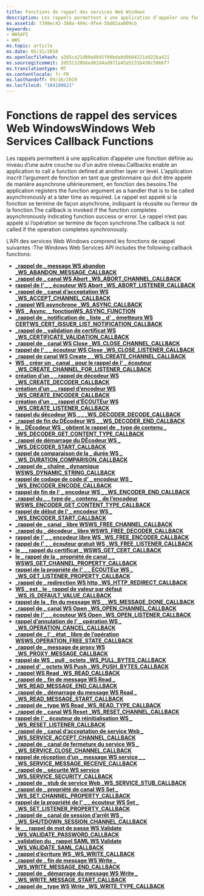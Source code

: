 ```yaml
---
title: Fonctions de rappel des services Web Windows
description: Les rappels permettent à une application d’appeler une fonction définie au niveau d’une autre couche ou d’un autre niveau.
ms.assetid: 7398ec42-388a-494c-9fe4-5bd62aa009cb
keywords:
- WWSAPI
- WWS
ms.topic: article
ms.date: 05/31/2018
ms.openlocfilehash: a385ca21d00e8845f89bda0d9b04221a922ba421
ms.sourcegitcommit: 2d531328b6ed82d4ad971a45a5131b430c5866f7
ms.translationtype: MT
ms.contentlocale: fr-FR
ms.lasthandoff: 09/16/2019
ms.locfileid: "104100621"
---
```

# <a name="windows-web-services-callback-functions"></a><span data-ttu-id="12861-105">Fonctions de rappel des services Web Windows</span><span class="sxs-lookup"><span data-stu-id="12861-105">Windows Web Services Callback Functions</span></span>

<span data-ttu-id="12861-106">Les rappels permettent à une application d’appeler une fonction définie au niveau d’une autre couche ou d’un autre niveau.</span><span class="sxs-lookup"><span data-stu-id="12861-106">Callbacks enable an application to call a function defined at another layer or level.</span></span> <span data-ttu-id="12861-107">L’application inscrit l’argument de fonction en tant que gestionnaire qui doit être appelé de manière asynchrone ultérieurement, en fonction des besoins.</span><span class="sxs-lookup"><span data-stu-id="12861-107">The application registers the function argument as a handler that is to be called asynchronously at a later time as required.</span></span> <span data-ttu-id="12861-108">Le rappel est appelé si la fonction se termine de façon asynchrone, indiquant la réussite ou l’erreur de la fonction.</span><span class="sxs-lookup"><span data-stu-id="12861-108">The callback is invoked if the function completes asynchronously indicating function success or error.</span></span> <span data-ttu-id="12861-109">Le rappel n’est pas appelé si l’opération se termine de façon synchrone.</span><span class="sxs-lookup"><span data-stu-id="12861-109">The callback is not called if the operation completes synchronously.</span></span>

<span data-ttu-id="12861-110">L’API des services Web Windows comprend les fonctions de rappel suivantes :</span><span class="sxs-lookup"><span data-stu-id="12861-110">The Windows Web Services API includes the following callback functions:</span></span>

-   [<span data-ttu-id="12861-111">**\_rappel de \_ message WS abandon \_**</span><span class="sxs-lookup"><span data-stu-id="12861-111">**WS\_ABANDON\_MESSAGE\_CALLBACK**</span></span>](/windows/desktop/api/WebServices/nc-webservices-ws_abandon_message_callback)
-   [<span data-ttu-id="12861-112">**\_rappel de \_ canal WS Abort \_**</span><span class="sxs-lookup"><span data-stu-id="12861-112">**WS\_ABORT\_CHANNEL\_CALLBACK**</span></span>](/windows/desktop/api/WebServices/nc-webservices-ws_abort_channel_callback)
-   [<span data-ttu-id="12861-113">**rappel de l' \_ \_ écouteur WS Abort \_**</span><span class="sxs-lookup"><span data-stu-id="12861-113">**WS\_ABORT\_LISTENER\_CALLBACK**</span></span>](/windows/desktop/api/WebServices/nc-webservices-ws_abort_listener_callback)
-   [<span data-ttu-id="12861-114">**\_rappel de \_ canal d’acceptation WS \_**</span><span class="sxs-lookup"><span data-stu-id="12861-114">**WS\_ACCEPT\_CHANNEL\_CALLBACK**</span></span>](/windows/desktop/api/WebServices/nc-webservices-ws_accept_channel_callback)
-   [<span data-ttu-id="12861-115">**\_rappel WS asynchrone \_**</span><span class="sxs-lookup"><span data-stu-id="12861-115">**WS\_ASYNC\_CALLBACK**</span></span>](/windows/desktop/api/WebServices/nc-webservices-ws_async_callback)
-   [<span data-ttu-id="12861-116">**WS \_ Async, \_ fonction**</span><span class="sxs-lookup"><span data-stu-id="12861-116">**WS\_ASYNC\_FUNCTION**</span></span>](/windows/desktop/api/WebServices/nc-webservices-ws_async_function)
-   [<span data-ttu-id="12861-117">**\_rappel de \_ notification de \_ liste \_ d' \_ émetteurs WS CERT**</span><span class="sxs-lookup"><span data-stu-id="12861-117">**WS\_CERT\_ISSUER\_LIST\_NOTIFICATION\_CALLBACK**</span></span>](/windows/desktop/api/WebServices/nc-webservices-ws_cert_issuer_list_notification_callback)
-   [<span data-ttu-id="12861-118">**\_rappel de \_ validation de certificat WS \_**</span><span class="sxs-lookup"><span data-stu-id="12861-118">**WS\_CERTIFICATE\_VALIDATION\_CALLBACK**</span></span>](/windows/desktop/api/WebServices/nc-webservices-ws_certificate_validation_callback)
-   [<span data-ttu-id="12861-119">**\_rappel de \_ canal WS Close \_**</span><span class="sxs-lookup"><span data-stu-id="12861-119">**WS\_CLOSE\_CHANNEL\_CALLBACK**</span></span>](/windows/desktop/api/WebServices/nc-webservices-ws_close_channel_callback)
-   [<span data-ttu-id="12861-120">**rappel de l' \_ \_ écouteur WS Close \_**</span><span class="sxs-lookup"><span data-stu-id="12861-120">**WS\_CLOSE\_LISTENER\_CALLBACK**</span></span>](/windows/desktop/api/WebServices/nc-webservices-ws_close_listener_callback)
-   [<span data-ttu-id="12861-121">**\_rappel de canal WS Create \_ \_**</span><span class="sxs-lookup"><span data-stu-id="12861-121">**WS\_CREATE\_CHANNEL\_CALLBACK**</span></span>](/windows/desktop/api/WebServices/nc-webservices-ws_create_channel_callback)
-   [<span data-ttu-id="12861-122">**WS \_ créer un \_ canal \_ pour le rappel de l' \_ écouteur \_**</span><span class="sxs-lookup"><span data-stu-id="12861-122">**WS\_CREATE\_CHANNEL\_FOR\_LISTENER\_CALLBACK**</span></span>](/windows/desktop/api/WebServices/nc-webservices-ws_create_channel_for_listener_callback)
-   [<span data-ttu-id="12861-123">**création d’un \_ \_ rappel de décodeur WS \_**</span><span class="sxs-lookup"><span data-stu-id="12861-123">**WS\_CREATE\_DECODER\_CALLBACK**</span></span>](/windows/desktop/api/WebServices/nc-webservices-ws_create_decoder_callback)
-   [<span data-ttu-id="12861-124">**création d’un \_ \_ rappel d’encodeur WS \_**</span><span class="sxs-lookup"><span data-stu-id="12861-124">**WS\_CREATE\_ENCODER\_CALLBACK**</span></span>](/windows/desktop/api/WebServices/nc-webservices-ws_create_encoder_callback)
-   [<span data-ttu-id="12861-125">**création d’un \_ \_ rappel d’ÉCOUTEur WS \_**</span><span class="sxs-lookup"><span data-stu-id="12861-125">**WS\_CREATE\_LISTENER\_CALLBACK**</span></span>](/windows/desktop/api/WebServices/nc-webservices-ws_create_listener_callback)
-   [<span data-ttu-id="12861-126">**rappel du décodeur WS \_ \_ \_**</span><span class="sxs-lookup"><span data-stu-id="12861-126">**WS\_DECODER\_DECODE\_CALLBACK**</span></span>](/windows/desktop/api/WebServices/nc-webservices-ws_decoder_decode_callback)
-   [<span data-ttu-id="12861-127">**\_rappel de fin du DÉcodeur WS \_ \_**</span><span class="sxs-lookup"><span data-stu-id="12861-127">**WS\_DECODER\_END\_CALLBACK**</span></span>](/windows/desktop/api/WebServices/nc-webservices-ws_decoder_end_callback)
-   [<span data-ttu-id="12861-128">**le \_ DÉcodeur WS \_ obtient le rappel de \_ type de contenu \_ \_**</span><span class="sxs-lookup"><span data-stu-id="12861-128">**WS\_DECODER\_GET\_CONTENT\_TYPE\_CALLBACK**</span></span>](/windows/desktop/api/WebServices/nc-webservices-ws_decoder_get_content_type_callback)
-   [<span data-ttu-id="12861-129">**\_rappel de démarrage du DÉcodeur WS \_ \_**</span><span class="sxs-lookup"><span data-stu-id="12861-129">**WS\_DECODER\_START\_CALLBACK**</span></span>](/windows/desktop/api/WebServices/nc-webservices-ws_decoder_start_callback)
-   [<span data-ttu-id="12861-130">**rappel de comparaison de la \_ durée WS \_ \_**</span><span class="sxs-lookup"><span data-stu-id="12861-130">**WS\_DURATION\_COMPARISON\_CALLBACK**</span></span>](/windows/desktop/api/WebServices/nc-webservices-ws_duration_comparison_callback)
-   [<span data-ttu-id="12861-131">**\_rappel de \_ chaîne \_ dynamique WS**</span><span class="sxs-lookup"><span data-stu-id="12861-131">**WS\_DYNAMIC\_STRING\_CALLBACK**</span></span>](/windows/desktop/api/WebServices/nc-webservices-ws_dynamic_string_callback)
-   [<span data-ttu-id="12861-132">**rappel de codage de code d' \_ encodeur WS \_ \_**</span><span class="sxs-lookup"><span data-stu-id="12861-132">**WS\_ENCODER\_ENCODE\_CALLBACK**</span></span>](/windows/desktop/api/WebServices/nc-webservices-ws_encoder_encode_callback)
-   [<span data-ttu-id="12861-133">**rappel de fin de l' \_ encodeur WS \_ \_**</span><span class="sxs-lookup"><span data-stu-id="12861-133">**WS\_ENCODER\_END\_CALLBACK**</span></span>](/windows/desktop/api/WebServices/nc-webservices-ws_encoder_end_callback)
-   [<span data-ttu-id="12861-134">**\_rappel du \_ \_ type de \_ contenu \_ de l’encodeur WS**</span><span class="sxs-lookup"><span data-stu-id="12861-134">**WS\_ENCODER\_GET\_CONTENT\_TYPE\_CALLBACK**</span></span>](/windows/desktop/api/WebServices/nc-webservices-ws_encoder_get_content_type_callback)
-   [<span data-ttu-id="12861-135">**rappel de début de l' \_ encodeur WS \_ \_**</span><span class="sxs-lookup"><span data-stu-id="12861-135">**WS\_ENCODER\_START\_CALLBACK**</span></span>](/windows/desktop/api/WebServices/nc-webservices-ws_encoder_start_callback)
-   [<span data-ttu-id="12861-136">**\_rappel de \_ canal \_ libre WS**</span><span class="sxs-lookup"><span data-stu-id="12861-136">**WS\_FREE\_CHANNEL\_CALLBACK**</span></span>](/windows/desktop/api/WebServices/nc-webservices-ws_free_channel_callback)
-   [<span data-ttu-id="12861-137">**\_rappel du \_ décodeur \_ libre WS**</span><span class="sxs-lookup"><span data-stu-id="12861-137">**WS\_FREE\_DECODER\_CALLBACK**</span></span>](/windows/desktop/api/WebServices/nc-webservices-ws_free_decoder_callback)
-   [<span data-ttu-id="12861-138">**rappel de l' \_ \_ encodeur libre WS \_**</span><span class="sxs-lookup"><span data-stu-id="12861-138">**WS\_FREE\_ENCODER\_CALLBACK**</span></span>](/windows/desktop/api/WebServices/nc-webservices-ws_free_encoder_callback)
-   [<span data-ttu-id="12861-139">**rappel de l' \_ \_ écouteur gratuit WS \_**</span><span class="sxs-lookup"><span data-stu-id="12861-139">**WS\_FREE\_LISTENER\_CALLBACK**</span></span>](/windows/desktop/api/WebServices/nc-webservices-ws_free_listener_callback)
-   [<span data-ttu-id="12861-140">**le \_ \_ rappel du certificat \_ WS**</span><span class="sxs-lookup"><span data-stu-id="12861-140">**WS\_GET\_CERT\_CALLBACK**</span></span>](/windows/desktop/api/WebServices/nc-webservices-ws_get_cert_callback)
-   [<span data-ttu-id="12861-141">**le \_ rappel de la \_ propriété de canal \_ \_ WS**</span><span class="sxs-lookup"><span data-stu-id="12861-141">**WS\_GET\_CHANNEL\_PROPERTY\_CALLBACK**</span></span>](/windows/desktop/api/WebServices/nc-webservices-ws_get_channel_property_callback)
-   [<span data-ttu-id="12861-142">**rappel de la propriété de l' \_ \_ ÉCOUTEur WS \_ \_**</span><span class="sxs-lookup"><span data-stu-id="12861-142">**WS\_GET\_LISTENER\_PROPERTY\_CALLBACK**</span></span>](/windows/desktop/api/WebServices/nc-webservices-ws_get_listener_property_callback)
-   [<span data-ttu-id="12861-143">**\_rappel de \_ redirection WS http \_**</span><span class="sxs-lookup"><span data-stu-id="12861-143">**WS\_HTTP\_REDIRECT\_CALLBACK**</span></span>](/windows/desktop/api/WebServices/nc-webservices-ws_http_redirect_callback)
-   [<span data-ttu-id="12861-144">**WS \_ est \_ le \_ rappel de valeur par défaut \_**</span><span class="sxs-lookup"><span data-stu-id="12861-144">**WS\_IS\_DEFAULT\_VALUE\_CALLBACK**</span></span>](/windows/desktop/api/WebServices/nc-webservices-ws_is_default_value_callback)
-   [<span data-ttu-id="12861-145">**rappel de la \_ fin du message WS \_ \_**</span><span class="sxs-lookup"><span data-stu-id="12861-145">**WS\_MESSAGE\_DONE\_CALLBACK**</span></span>](/windows/desktop/api/WebServices/nc-webservices-ws_message_done_callback)
-   [<span data-ttu-id="12861-146">**\_rappel de \_ canal WS Open \_**</span><span class="sxs-lookup"><span data-stu-id="12861-146">**WS\_OPEN\_CHANNEL\_CALLBACK**</span></span>](/windows/desktop/api/WebServices/nc-webservices-ws_open_channel_callback)
-   [<span data-ttu-id="12861-147">**rappel de l' \_ \_ écouteur WS Open \_**</span><span class="sxs-lookup"><span data-stu-id="12861-147">**WS\_OPEN\_LISTENER\_CALLBACK**</span></span>](/windows/desktop/api/WebServices/nc-webservices-ws_open_listener_callback)
-   [<span data-ttu-id="12861-148">**rappel d’annulation de l' \_ opération WS \_ \_**</span><span class="sxs-lookup"><span data-stu-id="12861-148">**WS\_OPERATION\_CANCEL\_CALLBACK**</span></span>](/windows/desktop/api/WebServices/nc-webservices-ws_operation_cancel_callback)
-   [<span data-ttu-id="12861-149">**\_rappel de \_ l' \_ état \_ libre de l’opération WS**</span><span class="sxs-lookup"><span data-stu-id="12861-149">**WS\_OPERATION\_FREE\_STATE\_CALLBACK**</span></span>](/windows/desktop/api/WebServices/nc-webservices-ws_operation_free_state_callback)
-   [<span data-ttu-id="12861-150">**\_rappel de \_ message de proxy WS \_**</span><span class="sxs-lookup"><span data-stu-id="12861-150">**WS\_PROXY\_MESSAGE\_CALLBACK**</span></span>](/windows/desktop/api/WebServices/nc-webservices-ws_proxy_message_callback)
-   [<span data-ttu-id="12861-151">**rappel de WS \_ pull \_ octets \_**</span><span class="sxs-lookup"><span data-stu-id="12861-151">**WS\_PULL\_BYTES\_CALLBACK**</span></span>](/windows/desktop/api/WebServices/nc-webservices-ws_pull_bytes_callback)
-   [<span data-ttu-id="12861-152">**\_rappel d' \_ octets WS Push \_**</span><span class="sxs-lookup"><span data-stu-id="12861-152">**WS\_PUSH\_BYTES\_CALLBACK**</span></span>](/windows/desktop/api/WebServices/nc-webservices-ws_push_bytes_callback)
-   [<span data-ttu-id="12861-153">**\_rappel WS Read \_**</span><span class="sxs-lookup"><span data-stu-id="12861-153">**WS\_READ\_CALLBACK**</span></span>](/windows/desktop/api/WebServices/nc-webservices-ws_read_callback)
-   [<span data-ttu-id="12861-154">**\_rappel de \_ fin de message WS Read \_ \_**</span><span class="sxs-lookup"><span data-stu-id="12861-154">**WS\_READ\_MESSAGE\_END\_CALLBACK**</span></span>](/windows/desktop/api/WebServices/nc-webservices-ws_read_message_end_callback)
-   [<span data-ttu-id="12861-155">**\_rappel de \_ démarrage du message WS Read \_ \_**</span><span class="sxs-lookup"><span data-stu-id="12861-155">**WS\_READ\_MESSAGE\_START\_CALLBACK**</span></span>](/windows/desktop/api/WebServices/nc-webservices-ws_read_message_start_callback)
-   [<span data-ttu-id="12861-156">**\_rappel de \_ type WS Read \_**</span><span class="sxs-lookup"><span data-stu-id="12861-156">**WS\_READ\_TYPE\_CALLBACK**</span></span>](/windows/desktop/api/WebServices/nc-webservices-ws_read_type_callback)
-   [<span data-ttu-id="12861-157">**\_rappel de \_ canal WS Reset \_**</span><span class="sxs-lookup"><span data-stu-id="12861-157">**WS\_RESET\_CHANNEL\_CALLBACK**</span></span>](/windows/desktop/api/WebServices/nc-webservices-ws_reset_channel_callback)
-   [<span data-ttu-id="12861-158">**rappel de l' \_ écouteur de réinitialisation WS \_ \_**</span><span class="sxs-lookup"><span data-stu-id="12861-158">**WS\_RESET\_LISTENER\_CALLBACK**</span></span>](/windows/desktop/api/WebServices/nc-webservices-ws_reset_listener_callback)
-   [<span data-ttu-id="12861-159">**\_rappel de \_ canal d’acceptation de service Web \_ \_**</span><span class="sxs-lookup"><span data-stu-id="12861-159">**WS\_SERVICE\_ACCEPT\_CHANNEL\_CALLBACK**</span></span>](/windows/desktop/api/WebServices/nc-webservices-ws_service_accept_channel_callback)
-   [<span data-ttu-id="12861-160">**\_rappel de \_ canal de fermeture du service WS \_ \_**</span><span class="sxs-lookup"><span data-stu-id="12861-160">**WS\_SERVICE\_CLOSE\_CHANNEL\_CALLBACK**</span></span>](/windows/desktop/api/WebServices/nc-webservices-ws_service_close_channel_callback)
-   [<span data-ttu-id="12861-161">**rappel de réception d’un \_ message WS service \_ \_ \_**</span><span class="sxs-lookup"><span data-stu-id="12861-161">**WS\_SERVICE\_MESSAGE\_RECEIVE\_CALLBACK**</span></span>](/windows/desktop/api/WebServices/nc-webservices-ws_service_message_receive_callback)
-   [<span data-ttu-id="12861-162">**\_rappel de \_ sécurité WS service \_**</span><span class="sxs-lookup"><span data-stu-id="12861-162">**WS\_SERVICE\_SECURITY\_CALLBACK**</span></span>](/windows/desktop/api/WebServices/nc-webservices-ws_service_security_callback)
-   [<span data-ttu-id="12861-163">**\_rappel de \_ stub de service Web \_**</span><span class="sxs-lookup"><span data-stu-id="12861-163">**WS\_SERVICE\_STUB\_CALLBACK**</span></span>](/windows/desktop/api/WebServices/nc-webservices-ws_service_stub_callback)
-   [<span data-ttu-id="12861-164">**\_rappel de \_ propriété de canal WS Set \_ \_**</span><span class="sxs-lookup"><span data-stu-id="12861-164">**WS\_SET\_CHANNEL\_PROPERTY\_CALLBACK**</span></span>](/windows/desktop/api/WebServices/nc-webservices-ws_set_channel_property_callback)
-   [<span data-ttu-id="12861-165">**rappel de la propriété de l' \_ \_ écouteur WS Set \_ \_**</span><span class="sxs-lookup"><span data-stu-id="12861-165">**WS\_SET\_LISTENER\_PROPERTY\_CALLBACK**</span></span>](/windows/desktop/api/WebServices/nc-webservices-ws_set_listener_property_callback)
-   [<span data-ttu-id="12861-166">**\_rappel de \_ canal de session d’arrêt WS \_ \_**</span><span class="sxs-lookup"><span data-stu-id="12861-166">**WS\_SHUTDOWN\_SESSION\_CHANNEL\_CALLBACK**</span></span>](/windows/desktop/api/WebServices/nc-webservices-ws_shutdown_session_channel_callback)
-   [<span data-ttu-id="12861-167">**le \_ \_ rappel de mot de passe WS Validate \_**</span><span class="sxs-lookup"><span data-stu-id="12861-167">**WS\_VALIDATE\_PASSWORD\_CALLBACK**</span></span>](/windows/desktop/api/WebServices/nc-webservices-ws_validate_password_callback)
-   [<span data-ttu-id="12861-168">**\_validation du \_ rappel SAML WS Validate \_**</span><span class="sxs-lookup"><span data-stu-id="12861-168">**WS\_VALIDATE\_SAML\_CALLBACK**</span></span>](/windows/desktop/api/WebServices/nc-webservices-ws_validate_saml_callback)
-   [<span data-ttu-id="12861-169">**\_rappel d’écriture WS \_**</span><span class="sxs-lookup"><span data-stu-id="12861-169">**WS\_WRITE\_CALLBACK**</span></span>](/windows/desktop/api/WebServices/nc-webservices-ws_write_callback)
-   [<span data-ttu-id="12861-170">**\_rappel de \_ fin de message WS Write \_ \_**</span><span class="sxs-lookup"><span data-stu-id="12861-170">**WS\_WRITE\_MESSAGE\_END\_CALLBACK**</span></span>](/windows/desktop/api/WebServices/nc-webservices-ws_write_message_end_callback)
-   [<span data-ttu-id="12861-171">**\_rappel de \_ démarrage du message WS Write \_ \_**</span><span class="sxs-lookup"><span data-stu-id="12861-171">**WS\_WRITE\_MESSAGE\_START\_CALLBACK**</span></span>](/windows/desktop/api/WebServices/nc-webservices-ws_write_message_start_callback)
-   [<span data-ttu-id="12861-172">**\_rappel de \_ type WS Write \_**</span><span class="sxs-lookup"><span data-stu-id="12861-172">**WS\_WRITE\_TYPE\_CALLBACK**</span></span>](/windows/desktop/api/WebServices/nc-webservices-ws_write_type_callback)

 

 




